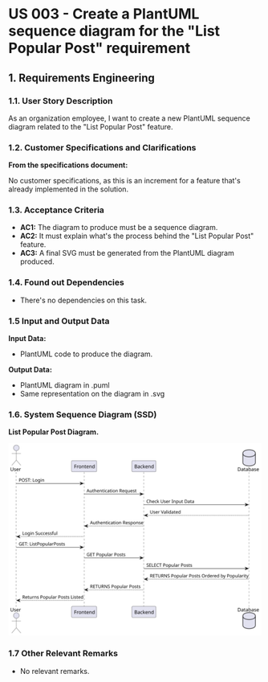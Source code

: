 # US 003 - Create a PlantUML sequence diagram for the "List Popular Post" requirement

## 1. Requirements Engineering

### 1.1. User Story Description

As an organization employee, I want to create a new PlantUML sequence diagram related to the "List Popular Post" feature.

### 1.2. Customer Specifications and Clarifications

**From the specifications document:**

No customer specifications, as this is an increment for a feature that's already implemented in the solution.

### 1.3. Acceptance Criteria

* **AC1:** The diagram to produce must be a sequence diagram.
* **AC2:** It must explain what's the process behind the "List Popular Post" feature.
* **AC3:** A final SVG must be generated from the PlantUML diagram produced.

### 1.4. Found out Dependencies

* There's no dependencies on this task.

### 1.5 Input and Output Data

**Input Data:**

* PlantUML code to produce the diagram.

**Output Data:**

* PlantUML diagram in .puml
* Same representation on the diagram in .svg

### 1.6. System Sequence Diagram (SSD)

**List Popular Post Diagram.**

![List Popular Post Diagram](svg/ListPopularPosts.svg)

### 1.7 Other Relevant Remarks

* No relevant remarks.
